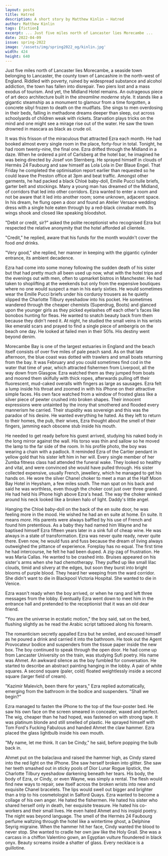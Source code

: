 ```yaml
---
layout: posts
title: Hatred
description: A short story by Matthew Kinlin – Hatred
author: Matthew Kinlin
tags: [fiction]
excerpt: ... Just five miles north of Lancaster lies Morecambe ...
date: 2022-04-09
issue: spring-2022
image: '/assets/img/spring2022_og/kinlin.jpg'
width: 424
height: 640
---
```


Just five miles north of Lancaster lies Morecambe, a seaside town
belonging to Lancaster, the county town of Lancashire in the north-west
of England. Riddled with poverty, ruined by widespread substance and
alcohol addiction, the town has fallen into disrepair. Two piers lost
and a mass exodus of tourism. And yet, the Midland Hotel remains. An
outrageous piece of art deco architecture built in the *streamline
moderne* style. It stands like a gigantic steamship as a monument to
glamour from a time forgotten, a concrete sibyl frozen to death on the
mudflats. She sings to men overdosing in their beds, falling in
methadone dreams deeper than sleep, out across schoolyards of children
weak with rickets. Starvation plays tricks on the mind and one might see
a mirage rise out of the water. He saw the town drowned in mascara as
black as crude oil.

It was this frisson of the miraculous that attracted Ezra each month. He
had booked almost every single room in the place, forty-four in total.
Tonight, he had room twenty-nine, the final one. Ezra drifted through
the Midland in a daze. When he ordered a pint of Carlsberg at the hotel
bar, he imagined he was being directed by Josef von Sternberg. He
sprayed himself in clouds of Hermès 24 Faubourg and saw himself as Lola
Lola in Der Blaue Engel. That Friday he completed the optimisation
report earlier than requested so he could leave the Preston office at
3pm and beat traffic. Amongst other garments, he had packed a black
Chloé baby-doll, Emille Pucci tulle briefs, garter belt and stockings.
Many a young man has dreamed of the Midland, of corridors that led into
other corridors. Ezra wanted to enter a room and not be aware that it
led into another room; some unknown, adjacent space. In his dream, he
flung open a door and found an Atelier Versace wedding dress with a
single hole eaten through by a red-black cinnabar moth. Its wings shook
and closed like speaking bloodshot.

"Debit or credit, sir?" asked the polite receptionist who recognised
Ezra but respected the relative anonymity that the hotel afforded all
clientele.

"Credit," he replied, aware that his funds for the month wouldn't cover
the food *and* drinks.

"Very good," she replied, her manner in keeping with the gigantic
cylinder entrance, its ambient decadence.

Ezra had come into some money following the sudden death of his sister
but that had pretty much all been used up now, what with the hotel trips
and the evenings out with men, often to upmarket bistros in Manchester.
He had taken to shoplifting at the weekends but only from the expensive
boutiques where no one would suspect a man in his early sixties. He
would sometimes wear the Emille Pucci briefs under his corduroy trousers
as he quietly slipped the Charlotte Tilbury eyeshadow into his pocket.
He sometimes wandered through the cheaper chemists (Superdrug, Boots)
and glanced upon the younger girls as they picked eyelashes off each
other's faces like bonobos hunting for fleas. He wanted to snatch beauty
back from them because they didn't need it. At night, he studied the
small veins in his wrists like emerald scars and prayed to find a single
piece of ambergris on the beach one day. He looked at failed men in
their 501s. His destiny went beyond denim.

Morecambe Bay is one of the largest estuaries in England and the beach
itself consists of over five miles of pale peach sand. As on that late
afternoon, the blue coast was dotted with trawlers and small boats
returning from the bay. It was February and you could sometimes find cod
in the water that time of year, which attracted fishermen from
Liverpool, all the way down from Glasgow. Ezra watched them as they
jumped from boats and moored them skilfully with thick ropes, afterwards
pulling off their fluorescent, mud-caked overalls with fingers as large
as sausages. Ezra felt a lump inside his throat and zoomed in with his
iPhone on their attractive simple faces. His own face watched from a
window of frosted glass like a silver piece of pewter crushed into
broken shapes. Their innocent expressions were untainted by the irony
that smothered and flooded every mannerism he carried. Their stupidity
was sovereign and this was the paradox of his desire. He wanted
everything he hated. As they left to return to their homes, the pub,
their wives, Ezra thought about the smell of their fingers, jamming each
obscene stub inside his mouth.

He needed to get ready before his guest arrived, studying his naked body
in the long mirror against the wall. His torso was thin and sallow so he
moved the lamp to the far side of the room. In his profile photo, the
boy was wearing a chain with a padlock. It reminded Ezra of the Cartier
pendant in yellow gold that his sister left him in her will. Every
single member of her Zumba fitness class had attended the funeral wake.
They looked so healthy and vital, and were convinced she would have
pulled through. His sister collected expensive, usually French,
jewellery, which he managed to get his hands on. He wore the silver
Chanel choker to meet a man at the Half Moon Bay Hotel in Heysham, a few
miles south. The man spat on his back and said he was worthless, even
though the choker cost just over three grand. He had held his iPhone
high above Ezra's head. The way the choker winked around his neck looked
like a broken halo of light. Daddy's little angel.

Hanging the Chloé baby-doll on the back of the en suite door, he was
feeling more in the mood. He wished he had an en suite at home. En
suite. It means *more*. His parents were always baffled by his use of
French and found him pretentious. As a baby they had named him Wayne and
he baptised himself Ezra fifteen years later in a sink full of cheap
wine. He was always in a state of transformation. Ezra was never quite
ready, never quite there. Even now, he would fuss and fuss because the
dream of living always outweighed the pittance of experience. Foreplay
has no equal. The first time he had intercourse, he felt he had been
duped. A zig-zag of frustration. He was Maria Callas. He wanted to be
crashed into. Bruises appeared on his sister's arms when she had
chemotherapy. They puffed up like small lilac clouds, timid and silvery
at the edges, but soon they burst into bright blooms of purple blood.
They heard her weeping from the ward corridor. She didn't want to die in
Blackpool Victoria Hospital. She wanted to die in Venice.

Ezra wasn't ready when the boy arrived, or when he rang and left three
messages from the lobby. Eventually Ezra went down to meet him in the
entrance hall and pretended to the receptionist that it was an old dear
friend.

"You are the universe in ecstatic motion," the boy said, sat on the bed,
flushing slightly as he read the Arabic script tattooed along his
forearm.

The romanticism secretly appalled Ezra but he smiled, and excused
himself as he poured a drink and carried it into the bathroom. He took
out the Agent Provocateur bodice and suspenders from the tissue paper
inside the new box. The boy continued to speak through the open door. He
had come up from Lancaster University on the train, was studying Sufi
poetry. His name was Ahmet. An awkward silence as the boy fumbled for
conversation. He started to describe an abstract painting hanging in the
lobby. A pair of white squares. A second square (paler, cold) floated
weightlessly inside a second square (larger field of cream).

"Kazimir Malevich, been there for years," Ezra replied automatically,
emerging from the bathroom in the bodice and suspenders. "Shall we
begin?"

Ezra managed to fasten the iPhone to the top of the four-poster bed. He
saw his own face on the screen smeared in concealer, waxed and perfect.
The wig, cheaper than he had hoped, was fastened on with strong tape. It
was platinum blonde and still smelled of plastic. He sprayed himself
with Tom Ford's Fucking Fabulous and handed Ahmet the claw hammer. Ezra
placed the glass lightbulb inside his own mouth.

"My name, let me think. It can be Cindy," he said, before popping the
bulb back in.

Ahmet put on the balaclava and raised the hammer high, as Cindy stared
into the red light on the iPhone. She saw herself broken into glitter.
She saw her teeth smashed out in sticky pools of Dior Lunar Rogue
lipstick, the Charlotte Tilbury eyeshadow darkening beneath her tears.
His body, the body of Ezra, or Cindy, or even Wayne, was simply a
rental. The flesh would find new ways to repair, sew itself across the
broken wrists into new and exquisite Chanel bracelets. The lips would
swell out bigger and brighter than a trip to his cosmetologist in
Salford Quays. Ezra wanted to become a collage of his own anger. He
hated the fishermen. He hated his sister who shared herself only in
death, her exquisite treasure. He hated his co-workers and their small
lives. He even hated Ahmet and his insipid poetry. The night was beyond
language. The smell of the Hermès 24 Faubourg perfume waltzing through
the hotel like a wintertime ghost, a Delphine Seyrig migraine. When the
hammer hit her face, Cindy wanted the blood to never stop. She wanted to
cradle her own jaw like the Holy Grail. She was a carcass in a chiffon
Valentino gown, an Egyptian vulture floundered in black onyx. Beauty
screams inside a shatter of glass. Every necklace is a guillotine.